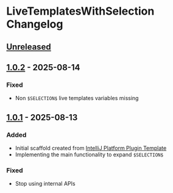 <!-- Keep a Changelog guide -> https://keepachangelog.com -->

# LiveTemplatesWithSelection Changelog

## [Unreleased]

## [1.0.2] - 2025-08-14

### Fixed

- Non `$SELECTION$` live templates variables missing

## [1.0.1] - 2025-08-13

### Added

- Initial scaffold created from [IntelliJ Platform Plugin Template](https://github.com/JetBrains/intellij-platform-plugin-template)
- Implementing the main functionality to expand `$SELECTION$`

### Fixed

- Stop using internal APIs

[Unreleased]: https://github.com/ghostflyby/IntelliJ-Plugins/compare/v1.0.2...HEAD
[1.0.2]: https://github.com/ghostflyby/IntelliJ-Plugins/compare/v1.0.1...v1.0.2
[1.0.1]: https://github.com/ghostflyby/IntelliJ-Plugins/commits/v1.0.1
